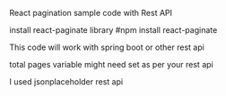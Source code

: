 React pagination sample code with Rest API

install react-paginate library
#npm install react-paginate

This code will work with spring boot or other rest api

total pages variable might need set as per your rest api

I used jsonplaceholder rest api 
